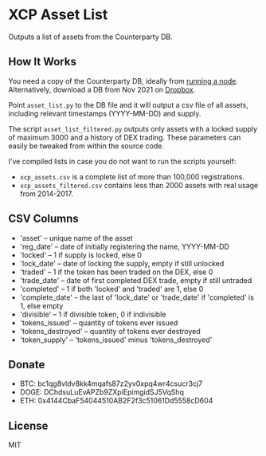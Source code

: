 # XCP Asset List

Outputs a list of assets from the Counterparty DB.

## How It Works

You need a copy of the Counterparty DB, ideally from [running a node](https://counterparty.io/docs/federated_node/). Alternatively, download a DB from Nov 2021 on [Dropbox](https://www.dropbox.com/s/ypad33bv6dzmgaf/counterparty-db.latest.tar.gz?dl=0).

Point `asset_list.py` to the DB file and it will output a csv file of all assets, including relevant timestamps (YYYY-MM-DD) and supply.

The script `asset_list_filtered.py` outputs only assets with a locked supply of maximum 3000 and a history of DEX trading. These parameters can easily be tweaked from within the source code.

I've compiled lists in case you do not want to run the scripts yourself:

- `xcp_assets.csv` is a complete list of more than 100,000 registrations.
- `xcp_assets_filtered.csv` contains less than 2000 assets with real usage from 2014-2017.

## CSV Columns

- 'asset' – unique name of the asset 
- 'reg_date' – date of initially registering the name, YYYY-MM-DD
- 'locked' – 1 if supply is locked, else 0
- 'lock_date' – date of locking the supply, empty if still unlocked
- 'traded' – 1 if the token has been traded on the DEX, else 0
- 'trade_date' – date of first completed DEX trade, empty if still untraded
- 'completed' – 1 if both 'locked' and 'traded' are 1, else 0
- 'complete_date' – the last of 'lock_date' or 'trade_date' if 'completed' is 1, else empty
- 'divisible' – 1 if divisible token, 0 if indivisible
- 'tokens_issued' – quantity of tokens ever issued
- 'tokens_destroyed' – quantity of tokens ever destroyed
- 'token_supply' – 'tokens_issued' minus 'tokens_destroyed'

## Donate

* BTC: bc1qg8vldv8kk4mqafs87z2yv0xpq4wr4csucr3cj7
* DOGE: DChdsuLuEvAPZb9ZXpiEpimgidSJ5VqShq
* ETH: 0x4144CbaF54044510AB2F2f3c51061Dd5558cD604

## License

MIT